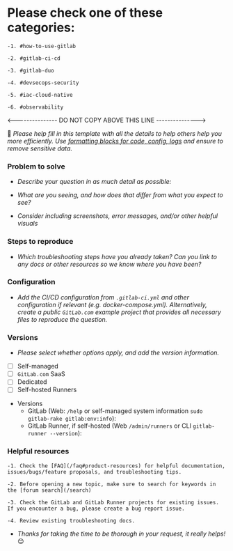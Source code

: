 # Please check one of these categories:
    -1. #how-to-use-gitlab

    -2. #gitlab-ci-cd

    -3. #gitlab-duo

    -4. #devsecops-security

    -5. #iac-cloud-native

    -6. #observability

<--------------- DO NOT COPY ABOVE THIS LINE --------------->

🤗 _Please help fill in this template with all the details to help others help you more efficiently. Use [formatting blocks for code, config, logs](/t/community-first-steps-code-config-log-block-formatting-in-topics-and-replies/72138) and ensure to remove sensitive data._

###  Problem to solve 

* *Describe your question in as much detail as possible:*

* *What are you seeing, and how does that differ from what you expect to see?*
* *Consider including screenshots, error messages, and/or other helpful visuals*

### Steps to reproduce 

* *Which troubleshooting steps have you already taken? Can you link to any docs or other resources so we know where you have been?*

### Configuration

* *Add the CI/CD configuration from `.gitlab-ci.yml` and other configuration if relevant (e.g. docker-compose.yml). Alternatively, create a public `GitLab.com` example project that provides all necessary files to reproduce the question.*

### Versions 

* *Please select whether options apply, and add the version information.*

- [ ] Self-managed
- [ ] `GitLab.com` SaaS  
- [ ] Dedicated
- [ ] Self-hosted Runners

* Versions 
  - GitLab (Web: `/help` or self-managed system information `sudo gitlab-rake gitlab:env:info`):
  - GitLab Runner, if self-hosted (Web `/admin/runners` or CLI  `gitlab-runner --version`):

### Helpful resources 

    -1. Check the [FAQ](/faq#product-resources) for helpful documentation, issues/bugs/feature proposals, and troubleshooting tips.

    -2. Before opening a new topic, make sure to search for keywords in the [forum search](/search)

    -3. Check the GitLab and GitLab Runner projects for existing issues. If you encounter a bug, please create a bug report issue.

    -4. Review existing troubleshooting docs.

* *Thanks for taking the time to be thorough in your request, it really helps!* 😊 